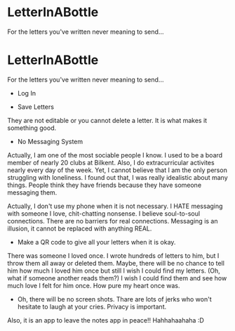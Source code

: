 # LetterInABottle
For the letters you've written never meaning to send...
# LetterInABottle
For the letters you've written never meaning to send...

- Log In
  
- Save Letters
  
They are not editable or you cannot delete a letter. It is what makes it something good. 

- No Messaging System
  
Actually, I am one of the most sociable people I know. I used to be a board member of nearly 20 clubs at Bilkent. Also, I do extracurricular activites nearly every day of the week. Yet, I cannot believe that I am the only person struggling with loneliness. I found out that, I was really idealistic about many things. People think they have friends because they have someone messaging them. 

Actually, I don't use my phone when it is not necessary. I HATE messaging with someone I love, chit-chatting nonsense. I believe soul-to-soul connections. There are no barriers for real connections. Messaging is an illusion, it cannot be replaced with anything REAL.

- Make a QR code to give all your letters when it is okay.
  
There was someone I loved once. I wrote hundreds of letters to him, but I throw them all away or deleted them. Maybe, there will be no chance to tell him how much I loved him once but still I wish I could find my letters. (Oh, what if someone another reads them?) I wish I could find them and see how much love I felt for him once. How pure my heart once was.
* Oh, there will be no screen shots. Thare are lots of jerks who won't hesitate to laugh at your cries. Privacy is important.

Also, it is an app to leave the notes app in peace!! Hahhahaahaha :D
